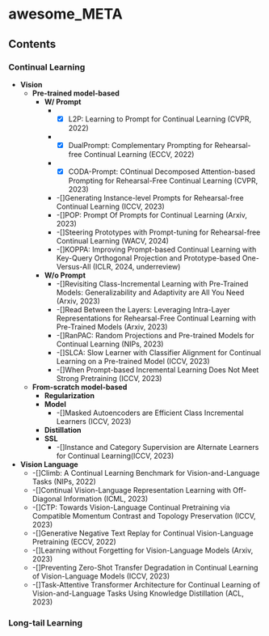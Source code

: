 # awesome_META

## Contents

### Continual Learning
- **Vision**
  - **Pre-trained model-based**
    - **W/ Prompt**
      - -[x] L2P: Learning to Prompt for Continual Learning (CVPR, 2022) 
      - -[x] DualPrompt: Complementary Prompting for Rehearsal-free Continual Learning (ECCV, 2022) 
      - -[x] CODA-Prompt: COntinual Decomposed Attention-based Prompting for Rehearsal-Free Continual Learning (CVPR, 2023) 
      - -[]Generating Instance-level Prompts for Rehearsal-free Continual Learning (ICCV, 2023)
      - -[]POP: Prompt Of Prompts for Continual Learning (Arxiv, 2023)
      - -[]Steering Prototypes with Prompt-tuning for Rehearsal-free Continual Learning (WACV, 2024)
      - -[]KOPPA: Improving Prompt-based Continual Learning with Key-Query Orthogonal Projection and Prototype-based One-Versus-All (ICLR, 2024, underreview)
    - **W/o Prompt**
      - -[]Revisiting Class-Incremental Learning with Pre-Trained Models: Generalizability and Adaptivity are All You Need (Arxiv, 2023)
      - -[]Read Between the Layers: Leveraging Intra-Layer Representations for Rehearsal-Free Continual Learning with Pre-Trained Models (Arxiv, 2023)
      - -[]RanPAC: Random Projections and Pre-trained Models for Continual Learning (NIPs, 2023)
      - -[]SLCA: Slow Learner with Classifier Alignment for Continual Learning on a Pre-trained Model (ICCV, 2023)
      - -[]When Prompt-based Incremental Learning Does Not Meet Strong Pretraining (ICCV, 2023)
  - **From-scratch model-based**
    - **Regularization**
    - **Model**
      - -[]Masked Autoencoders are Efficient Class Incremental Learners (ICCV, 2023) 
    - **Distillation**
    - **SSL**
      - -[]Instance and Category Supervision are Alternate Learners for Continual Learning(ICCV, 2023)
- **Vision Language**
  - -[]Climb: A Continual Learning Benchmark for Vision-and-Language Tasks (NIPs, 2022)
  - -[]Continual Vision-Language Representation Learning with Off-Diagonal Information (ICML, 2023)
  - -[]CTP: Towards Vision-Language Continual Pretraining via Compatible Momentum Contrast and Topology Preservation (ICCV, 2023)
  - -[]Generative Negative Text Replay for Continual Vision-Language Pretraining (ECCV, 2022)
  - -[]Learning without Forgetting for Vision-Language Models (Arxiv, 2023)
  - -[]Preventing Zero-Shot Transfer Degradation in Continual Learning of Vision-Language Models (ICCV, 2023)
  - -[]Task-Attentive Transformer Architecture for Continual Learning of Vision-and-Language Tasks Using Knowledge Distillation (ACL, 2023)
    
### Long-tail Learning
